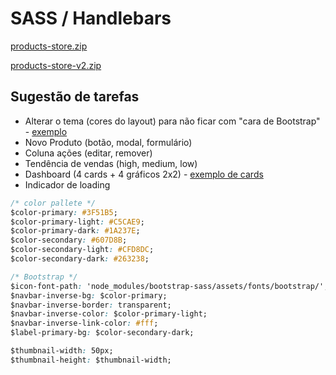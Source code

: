 # SASS / Handlebars

[products-store.zip](products-store.zip)

[products-store-v2.zip](products-store-v2.zip)

## Sugestão de tarefas

* Alterar o tema (cores do layout) para não ficar com "cara de Bootstrap" - [exemplo](new-layout.png)
* Novo Produto (botão, modal, formulário)
* Coluna ações (editar, remover)
* Tendência de vendas (high, medium, low)
* Dashboard (4 cards + 4 gráficos 2x2) - [exemplo de cards](cards.png)
* Indicador de loading

```css
/* color pallete */
$color-primary: #3F51B5;
$color-primary-light: #C5CAE9;
$color-primary-dark: #1A237E;
$color-secondary: #607D8B;
$color-secondary-light: #CFD8DC;
$color-secondary-dark: #263238;

/* Bootstrap */
$icon-font-path: 'node_modules/bootstrap-sass/assets/fonts/bootstrap/';
$navbar-inverse-bg: $color-primary;
$navbar-inverse-border: transparent;
$navbar-inverse-color: $color-primary-light;
$navbar-inverse-link-color: #fff;
$label-primary-bg: $color-secondary-dark;

$thumbnail-width: 50px;
$thumbnail-height: $thumbnail-width;
```
